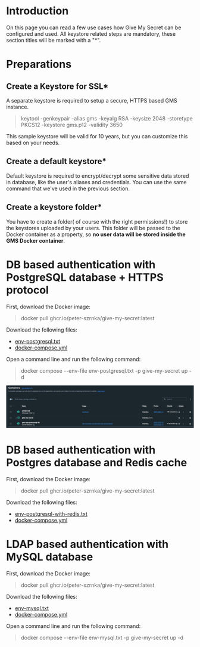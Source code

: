 # Introduction
On this page you can read a few use cases how Give My Secret can be configured and used. All keystore related steps are mandatory, these section titles will be marked with a "*".

# Preparations

## Create a Keystore for SSL*
A separate keystore is required to setup a secure, HTTPS based GMS instance.

> keytool -genkeypair -alias gms -keyalg RSA -keysize 2048 -storetype PKCS12 -keystore gms.p12 -validity 3650

This sample keystore will be valid for 10 years, but you can customize this based on your needs.

## Create a default keystore*
Default keystore is required to encrypt/decrypt some sensitive data stored in database, like the user's aliases and credentials. You can use the same command that we've used in the previous section.

## Create a keystore folder*
You have to create a folder( of course with the right permissions!) to store the keystores uploaded by your users. This folder will be passed to the Docker container as a property, so **no user data will be stored inside the GMS Docker container**.

# DB based authentication with PostgreSQL database + HTTPS protocol
First, download the Docker image:

> docker pull ghcr.io/peter-szrnka/give-my-secret:latest

Download the following files:
- [env-postgresql.txt](https://github.com/peter-szrnka/give-my-secret/blob/main/batch-files/db-authentication/env-postgresql.txt)
- [docker-compose.yml](https://github.com/peter-szrnka/give-my-secret/blob/main/batch-files/db-authentication/docker-compose.yml)

Open a command line and run the following command:

> docker compose --env-file env-postgresql.txt -p give-my-secret up -d

![image](docker-screenshot.png)

# DB based authentication with Postgres database and Redis cache

First, download the Docker image:

> docker pull ghcr.io/peter-szrnka/give-my-secret:latest

Download the following files:

- [env-postgresql-with-redis.txt](https://github.com/peter-szrnka/give-my-secret/blob/main/batch-files/redis-cache/env-postgresql-with-redis.txt)
- [docker-compose.yml](https://github.com/peter-szrnka/give-my-secret/blob/main/batch-files/redis-cache/docker-compose.yml)

# LDAP based authentication with MySQL database

First, download the Docker image:

> docker pull ghcr.io/peter-szrnka/give-my-secret:latest

Download the following files:
- [env-mysql.txt](https://github.com/peter-szrnka/give-my-secret/blob/main/batch-files/db-authentication/env-mysql.txt)
- [docker-compose.yml](https://github.com/peter-szrnka/give-my-secret/blob/main/batch-files/ldap-authentication/docker-compose.yml)

Open a command line and run the following command:

> docker compose --env-file env-mysql.txt -p give-my-secret up -d

